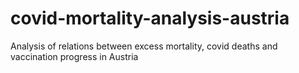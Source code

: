 # covid-mortality-analysis-austria
Analysis of relations between excess mortality, covid deaths and vaccination progress in Austria
